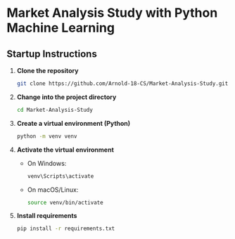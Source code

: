 # Market Analysis Study with Python Machine Learning

## Startup Instructions

1. **Clone the repository**

    ```bash
    git clone https://github.com/Arnold-18-CS/Market-Analysis-Study.git
    ```

2. **Change into the project directory**

    ```bash
    cd Market-Analysis-Study
    ```

3. **Create a virtual environment (Python)**

    ```bash
    python -m venv venv
    ```

4. **Activate the virtual environment**

    - On Windows:

      ```bash
      venv\Scripts\activate
      ```

    - On macOS/Linux:

      ```bash
      source venv/bin/activate
      ```

5. **Install requirements**

    ```bash
    pip install -r requirements.txt
    ```
